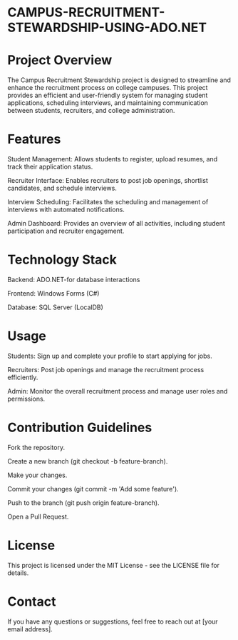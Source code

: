 # CAMPUS-RECRUITMENT-STEWARDSHIP-USING-ADO.NET
<h1>Project Overview</h1>

The Campus Recruitment Stewardship project is designed to streamline and enhance the recruitment process on college campuses. This project provides an efficient and user-friendly system for managing student applications, scheduling interviews, and maintaining communication between students, recruiters, and college administration.

<h1>Features</h1>
  
Student Management: Allows students to register, upload resumes, and track their application status.

Recruiter Interface: Enables recruiters to post job openings, shortlist candidates, and schedule interviews.

Interview Scheduling: Facilitates the scheduling and management of interviews with automated notifications.

Admin Dashboard: Provides an overview of all activities, including student participation and recruiter engagement.

<h1>Technology Stack</h1>

Backend: ADO.NET-for database interactions

Frontend: Windows Forms (C#)

Database: SQL Server (LocalDB)

<h1>Usage</h1>

Students: Sign up and complete your profile to start applying for jobs.

Recruiters: Post job openings and manage the recruitment process efficiently.

Admin: Monitor the overall recruitment process and manage user roles and permissions.

<h1>Contribution Guidelines</h1>

Fork the repository.

Create a new branch (git checkout -b feature-branch).

Make your changes.

Commit your changes (git commit -m 'Add some feature').

Push to the branch (git push origin feature-branch).

Open a Pull Request.

<h1>License</h1>

This project is licensed under the MIT License - see the LICENSE file for details.

<h1>Contact</h1>

If you have any questions or suggestions, feel free to reach out at [your email address].
